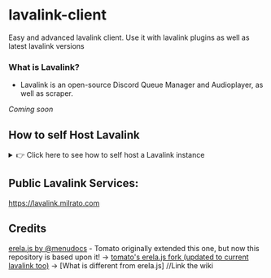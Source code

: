 # lavalink-client
Easy and advanced lavalink client. Use it with lavalink plugins as well as latest lavalink versions


### What is Lavalink?
- Lavalink is an open-source Discord Queue Manager and Audioplayer, as well as scraper.

*Coming soon*



## How to self Host Lavalink

<details>
<summary>
👉 Click here to see how to self host a Lavalink instance
</summary>

### Requirements - JAVA
- [v18](https://github.com/Tomato6966/Debian-Cheat-Sheat-Setup/wiki/3.5.7-java-18) - for Lavalink@latest (v3.5+ or rc*)
- [v13](https://github.com/Tomato6966/Debian-Cheat-Sheat-Setup/wiki/3.5.3-java-13) - for Lavalink v3.3-v3.4
- [v11](https://github.com/Tomato6966/Debian-Cheat-Sheat-Setup/wiki/3.5.2-java-11) - for all older Versions

### Installation
- First download the [Lavalink executeable File v3.6.2](https://github.com/freyacodes/Lavalink/releases/download/3.6.2/Lavalink.jar): [from the releases page](https://github.com/freyacodes/Lavalink/releases)
```
wget https://github.com/freyacodes/Lavalink/releases/download/3.6.2/Lavalink.jar
```
- Then download my [example **configuration File** application.yml](https://raw.githubusercontent.com/Tomato6966/Debian-Cheat-Sheet-Setup/main/application.yml) | [Example application.yml from official repo - LINK](https://github.com/freyacodes/Lavalink/blob/master/LavalinkServer/application.yml.example)
```
wget https://raw.githubusercontent.com/Tomato6966/Debian-Cheat-Sheet-Setup/main/application.yml
```
*Make sure the file-name is equal to: `application.yml` and is in the same Directory as the `Lavalink.jar` file*

**NOTE:** If you don't wanna use the spotify plugin, or any other sources Plugin, then remove it from MY EXAMPLE application.yml 
> other wise you'd get errors. as far this is just a note-cheatsheet FOR ME

# Plugins Example
- In the server config Level of the applicatino.yml for `plugins` you can find all plugins and their versions which will be downloaded

# Edit Application.yml
make sure to edit:
- **port** to access Lavalink from a different Port
- **password** so that you have a password
- **spotify** -> **clientId** & **clientSecret** [get them from here](https://developer.spotify.com/dashboard/applications)
- **deezer** -> **masterEncryptionKey** [find it out yourself, how to get it](https://github.com/yne/dzr/issues/11)
- All other values to fit your needs

# Start Lavalink

in the folder of `Lavalink.jar` and `application.yml` execute the following
```bash
java -jar Lavalink.jar
```

# How to start it 24/7 - 2 Methods

- pm2:

```bash
npm i -g pm2; # add pm2 to the system
pm2 start --name Lavalink --max-memory-restart 4G java -- -jar Lavalink.jar
```

- screen:
```bash
apt-get install screen
screen -t Lavalink -s Lavalink
java -jar Lavalink # in the screen window:

# strg + alt + a + d -> to exit
# screen -ls to view all screens
# screen -r <ID> to re-enter a screen
```

# How to connect to it?

you need the following information:
- host: `localhost` | `127.0.0.1` | `IPV4 Address` (only works if firewall allows it)
- port: `2333` | `defined_port`
- password: `youshallnotpass` | `defined_port`


# Recommendation

Start using ipv6 routating, to prevent an ip ban from youtube!
check [here](https://github.com/freyacodes/Lavalink/issues/369) for more infos and for how to use tunnelbroker to get an ipv6 address-block, if you don't have one

## How to do ip routing notes:

First enable allowments for ipv6

```
# Enable now
sysctl -w net.ipv6.ip_nonlocal_bind=1
# Persist for next boot
echo 'net.ipv6.ip_nonlocal_bind = 1' >> /etc/sysctl.conf
```

replace `1234:1234:1234::/64` with your BLOCK (e.g. `2a01:12ab:12::/64`), if it's a /48 then it's `1234:1234:1234::/48` ofc.

```
ip -6 route replace local 1234:1234:1234::/64 dev lo
```
Don't know how to route it with netplan / interfaces? Ask your provider or do:
```
ip add add local 1234:1234:1234::/64 dev lo
```

Test the config

```
# Test that IPv6 works in the first place
ping6 google.com

# If you have the IPv6 block 1234:1234:1234::/48
# You should be able to use any of the IPs within that block
ping6 -I 1234:1234:1234:: -c 2 google.com
ping6 -I 1234:1234:1234::1 -c 2 google.com
ping6 -I 1234:1234:1234::2 -c 2 google.com
ping6 -I 1234:1234:1234:dead:beef:1234:1234 -c 2 google.com
```

**IF you get could not assign requested address, then it's not routed to your system..**

**IF YOU GET 100% PACKET LOSS THEN EVERYTHING IS OKAY DO THE FOLLOWING:**
```
# Install routing proxy
sudo apt-get -y install ndppd
# Create / edit it's config file
nano /etc/ndppd.conf
# Next paste the following: again replace the block with your block

route-ttl 30000 

proxy enp1s0 { # your interface name
   router no # If it should send router bit | default: yes
   timeout 500 # How long (in ms) it waits to assign a request address (lower == faster but more unstable) | default: 500
   ttl 30000 # How long (in ms) it caches an Ip Address (for lavalink you can def. set this one to 3600000 | default: 30000
   rule 1234:1234:1234::/64{
       static # to respond immediatelly
   }
}
```

Before saving replace `enp1s0` with your interface block name

It's findable with: ip addr
there are multiple, just find the name of the one where your ipv6 Block is in!

**NOW START ndppd**

```
ndppd -d -c /etc/ndppd.conf
# Restart: systemctl restart ndppd
# Stop: systemctl stop ndppd
# Status : systemctl status ndppd
# Start: systemctl start ndppd
```

If apt-install fails do this:
```
wget http://data.vshell.net/files/ndppd-0.2.5.tar.gz
tar -zxvf ndppd-0.2.5.tar.gz
cd ndppd-0.2.5
make
make install
```


How does my /etc/ndppd.conf look like?
```
route-ttl 3600000 
proxy enp1s0 {
   router yes
   timeout 50
   ttl 3600000 
   rule 2423:2220:123:1234::/64{
       static
   }
}
```
  
</details>

## Public Lavalink Services:
  
https://lavalink.milrato.com


## Credits

[erela.js by @menudocs](https://github.com/MenuDocs/erela.js/) - Tomato originally extended this one, but now this repository is based upon it!
-> [tomato's erela.js fork (updated to current lavalink too)](https://github.com/Tomato6966/erela.js/) 
-> [What is different from erela.js] //Link the wiki